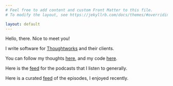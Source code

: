 ```yaml
---
# Feel free to add content and custom Front Matter to this file.
# To modify the layout, see https://jekyllrb.com/docs/themes/#overriding-theme-defaults

layout: default
---
```


Hello, there. Nice to meet you!

I write software for [Thoughtworks](https://thoughtworks.com) and their clients.

You can follow my thoughts [here](https://twitter.com/sragu), and my code [here](https://github.com/sragu).

Here is the [feed](public/podcasts.opml) for the podcasts that I listen to generally.

Here is a curated [feed](https://lnns.co/48d-0luyVxp) of the episodes, I enjoyed recently.
